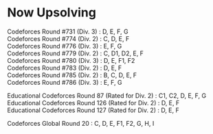 Now Upsolving
=== 
Codeforces Round #731 (Div. 3) : D, E, F, G  
Codeforces Round #774 (Div. 2) : C, D, E, F  
Codeforces Round #776 (Div. 3) : E, F, G  
Codeforces Round #779 (Div. 2) : C, D1, D2, E, F  
Codeforces Round #780 (Div. 3) : D, E, F1, F2  
Codeforces Round #783 (Div. 2) : D, E, F  
Codeforces Round #785 (Div. 2) : B, C, D, E, F  
Codeforces Round #786 (Div. 3) : E, F, G  
  
Educational Codeforces Round 87 (Rated for Div. 2) : C1, C2, D, E, F, G  
Educational Codeforces Round 126 (Rated for Div. 2) : D, E, F  
Educational Codeforces Round 127 (Rated for Div. 2) : D, E, F  
  
Codeforces Global Round 20 : C, D, E, F1, F2, G, H, I  
